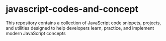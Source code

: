 # javascript-codes-and-concept
This repository contains a collection of JavaScript code snippets, projects, and utilities designed to help developers learn, practice, and implement modern JavaScript concepts
